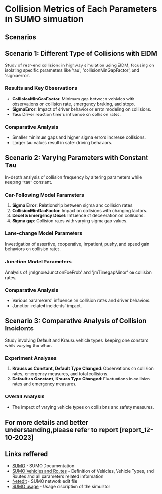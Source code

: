 # Collision Metrics of Each Parameters in SUMO simuation


## Scenarios

## Scenario 1: Different Type of Collisions with EIDM
Study of rear-end collisions in highway simulation using EIDM, focusing on isolating specific parameters like 'tau', 'collisionMinGapFactor', and 'sigmaerror'.

### Results and Key Observations
- **CollisionMinGapFactor**: Minimum gap between vehicles with observations on collision rate, emergency braking, and stops.
- **SigmaError**: Impact of driver behavior or error modeling on collisions.
- **Tau**: Driver reaction time's influence on collision rates.

### Comparative Analysis
- Smaller minimum gaps and higher sigma errors increase collisions.
- Larger tau values result in safer driving behaviors.

## Scenario 2: Varying Parameters with Constant Tau
In-depth analysis of collision frequency by altering parameters while keeping "tau" constant.

### Car-Following Model Parameters
1. **Sigma Error**: Relationship between sigma and collision rates.
2. **CollisionMinGapFactor**: Impact on collisions with changing factors.
3. **Decel & Emergency Decel**: Influence of deceleration on collisions.
4. **Sigma gap**: Collision rates with varying sigma gap values.

### Lane-change Model Parameters
Investigation of assertive, cooperative, impatient, pushy, and speed gain behaviors on collision rates.

### Junction Model Parameters
Analysis of 'jmIgnoreJunctionFoeProb' and 'jmTimegapMinor' on collision rates.

### Comparative Analysis
- Various parameters' influence on collision rates and driver behaviors.
- Junction-related incidents' impact.

## Scenario 3: Comparative Analysis of Collision Incidents
Study involving Default and Krauss vehicle types, keeping one constant while varying the other.

### Experiment Analyses
1. **Krauss as Constant, Default Type Changed**: Observations on collision rates, emergency measures, and total collisions.
2. **Default as Constant, Krauss Type Changed**: Fluctuations in collision rates and emergency measures.

### Overall Analysis
- The impact of varying vehicle types on collisions and safety measures.

## For more details and better understanding,please refer to report [report_12-10-2023]

## Links reffered
- [SUMO] - SUMO Documentation
- [SUMO Vehicles and Routes] - Definition of Vehicles, Vehicle Types, and Routes and all parameters related information
- [Netedit] - SUMO network edit file
- [SUMO usage] - Usage discription of the simulator


[SUMO]: <https://sumo.dlr.de/docs/index.html>
[SUMO Vehicles and Routes]: <https://sumo.dlr.de/docs/Definition_of_Vehicles%2C_Vehicle_Types%2C_and_Routes.html#junction_model_parameters>
[Netedit]: <https://sumo.dlr.de/docs/Netedit/>
[SUMO usage]: <https://sumo.dlr.de/docs/sumo.html>
[xml2csv]: <https://sumo.dlr.de/docs/Tools/Xml.html>
[Full output xml]: <https://sumo.dlr.de/docs/Simulation/Output/FullOutput.html>


